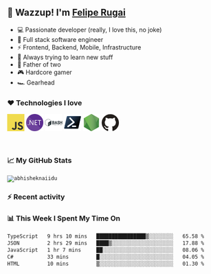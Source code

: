 ## 👋 Wazzup! I'm [Felipe Rugai](mailto:felrugai@gmail.com)

- 💻 Passionate developer (really, I love this, no joke)
- 📝 Full stack software engineer
- ⚡ Frontend, Backend, Mobile, Infrastructure
- 🌱 Always trying to learn new stuff
- 👶 Father of two
- 🎮 Hardcore gamer
- 🏎️ Gearhead

### ❤️ Technologies I love

<code><img height="40" src="https://raw.githubusercontent.com/github/explore/80688e429a7d4ef2fca1e82350fe8e3517d3494d/topics/javascript/javascript.png"></code>
<code><img height="40" src="https://raw.githubusercontent.com/github/explore/93d8a67084f94b2a444e510199a6e7622e5b09a3/topics/dotnet/dotnet.png"></code>
<code><img height="40" src="https://raw.githubusercontent.com/github/explore/80688e429a7d4ef2fca1e82350fe8e3517d3494d/topics/bash/bash.png"></code>
<code><img height="40" src="https://raw.githubusercontent.com/github/explore/80688e429a7d4ef2fca1e82350fe8e3517d3494d/topics/powershell/powershell.png"></code>
<code><img height="40" src="https://raw.githubusercontent.com/github/explore/80688e429a7d4ef2fca1e82350fe8e3517d3494d/topics/nodejs/nodejs.png"></code>
<code><img height="40" src="https://raw.githubusercontent.com/github/explore/89bdd9644f44d1b12180fd512b95574fe4c54617/topics/github-api/github-api.png"></code>

<br/>

### 📈 My GitHub Stats

<code><img src="https://github-readme-stats.vercel.app/api?username=feliperugai&show_icons=true&theme=dracula" alt="abhisheknaiidu" /></code>

### ⚡ Recent activity

<!--START_SECTION:activity-->

<!--END_SECTION:activity-->

### 📊 This Week I Spent My Time On

<!--START_SECTION:waka-->
```text
TypeScript   9 hrs 10 mins   ████████████████▒░░░░░░░░   65.58 % 
JSON         2 hrs 29 mins   ████▒░░░░░░░░░░░░░░░░░░░░   17.88 % 
JavaScript   1 hr 7 mins     ██░░░░░░░░░░░░░░░░░░░░░░░   08.06 % 
C#           33 mins         █░░░░░░░░░░░░░░░░░░░░░░░░   04.05 % 
HTML         10 mins         ▒░░░░░░░░░░░░░░░░░░░░░░░░   01.30 % 
```
<!--END_SECTION:waka-->
